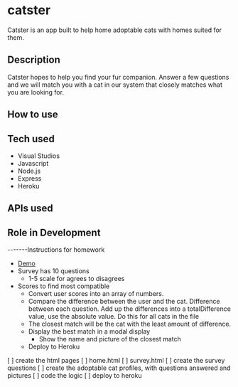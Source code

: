 # catster
Catster is an app built to help home adoptable cats with homes suited for them.

## Description
Catster hopes to help you find your fur companion. Answer a few questions and we will match you with a cat in our system that closely matches what you are looking for.

## How to use

## Tech used
- Visual Studios
- Javascript
- Node.js
- Express
- Heroku

## APIs used

## Role in Development

-------Instructions for homework
- [Demo](https://friend-finder-fsf.herokuapp.com/)
- Survey has 10 questions
    - 1-5 scale for agrees to disagrees
- Scores to find most compatible
    - Convert user scores into an array of numbers.
    - Compare the difference between the user and the cat. Difference between each question. Add up the differences into a totalDifference value, use the absolute value. Do this for all cats in the file
    - The closest match will be the cat with the least amount of difference.
    - Display the best match in a modal display
        - Show the name and picture of the closest match
    - Deploy to Heroku

[ ] create the html pages
[ ] home.html
[ ] survey.html
[ ] create the survey questions
[ ] create the adoptable cat profiles, with questions answered and pictures
[ ] code the logic
[ ] deploy to heroku

